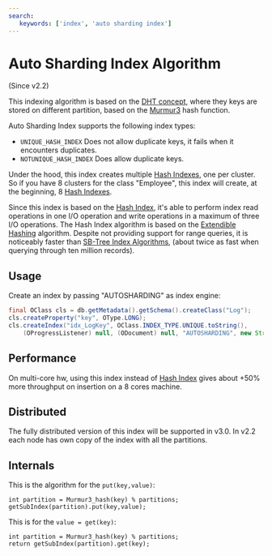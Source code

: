 ```yaml
---
search:
   keywords: ['index', 'auto sharding index']
---
```


# Auto Sharding Index Algorithm

(Since v2.2)

This indexing algorithm is based on the [DHT concept](https://en.wikipedia.org/wiki/Distributed_hash_table), where they keys are stored on different partition, based on the [Murmur3](https://en.wikipedia.org/wiki/MurmurHash) hash function.

Auto Sharding Index supports the following index types:
- `UNIQUE_HASH_INDEX` Does not allow duplicate keys, it fails when it encounters duplicates.
- `NOTUNIQUE_HASH_INDEX` Does allow duplicate keys.

Under the hood, this index creates multiple [Hash Indexes](Hash-Index.md), one per cluster. So if you have 8 clusters for the class "Employee", this index will create, at the beginning, 8 [Hash Indexes](Hash-Index.md).

Since this index is based on the [Hash Index](Hash-Index.md), it's able to perform index read operations in one I/O operation and write operations in a maximum of three I/O operations. The Hash Index algorithm is based on the [Extendible Hashing](http://en.wikipedia.org/wiki/Extendible_hashing) algorithm.  Despite not providing support for range queries, it is noticeably faster than [SB-Tree Index Algorithms](SB-Tree-index.md), (about twice as fast when querying through ten million records).

## Usage

Create an index by passing "AUTOSHARDING" as index engine:

```java
final OClass cls = db.getMetadata().getSchema().createClass("Log");
cls.createProperty("key", OType.LONG);
cls.createIndex("idx_LogKey", OClass.INDEX_TYPE.UNIQUE.toString(),
    (OProgressListener) null, (ODocument) null, "AUTOSHARDING", new String[] { "key" });
```

## Performance

On multi-core hw, using this index instead of [Hash Index](Hash-Index.md) gives about +50% more throughput on insertion on a 8 cores machine.

## Distributed

The fully distributed version of this index will be supported in v3.0. In v2.2 each node has own copy of the index with all the partitions.

## Internals

This is the algorithm for the `put(key,value)`:

```
int partition = Murmur3_hash(key) % partitions;
getSubIndex(partition).put(key,value);
```

This is for the `value = get(key)`:
```
int partition = Murmur3_hash(key) % partitions;
return getSubIndex(partition).get(key);
```
